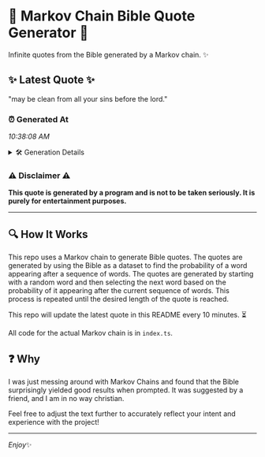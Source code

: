 # 📖 Markov Chain Bible Quote Generator 📖

Infinite quotes from the Bible generated by a Markov chain. ✨

## ✨ Latest Quote ✨
"may be clean from all your sins before the lord."

### ⏰ Generated At
*10:38:08 AM*

<details>
    <summary>🛠️ Generation Details</summary>
    <p>
        <strong>🌱 Seed:</strong> may<br>
        <strong>🔄 Iterations:</strong> 9<br>
        <strong>📜 Context History:</strong><br>[ may ]: be<br>[ may, be ]: clean<br>[ may, be, clean ]: from<br>[ may, be, clean, from ]: all<br>[ may, be, clean, from, all ]: your<br>[ may, be, clean, from, all, your ]: sins<br>[ be, clean, from, all, your, sins ]: before<br>[ clean, from, all, your, sins, before ]: the<br>[ from, all, your, sins, before, the ]: lord.<br>
    </p>
</details>

### ⚠️ Disclaimer ⚠️
**This quote is generated by a program and is not to be taken seriously. It is purely for entertainment purposes.**

---

## 🔍 How It Works

This repo uses a Markov chain to generate Bible quotes. The quotes are generated by using the Bible as a dataset to find the probability of a word appearing after a sequence of words. The quotes are generated by starting with a random word and then selecting the next word based on the probability of it appearing after the current sequence of words. This process is repeated until the desired length of the quote is reached.

This repo will update the latest quote in this README every 10 minutes. ⏳

All code for the actual Markov chain is in `index.ts`.

## ❓ Why

I was just messing around with Markov Chains and found that the Bible surprisingly yielded good results when prompted. 
It was suggested by a friend, and I am in no way christian.

Feel free to adjust the text further to accurately reflect your intent and experience with the project!

---

*Enjoy*✨
